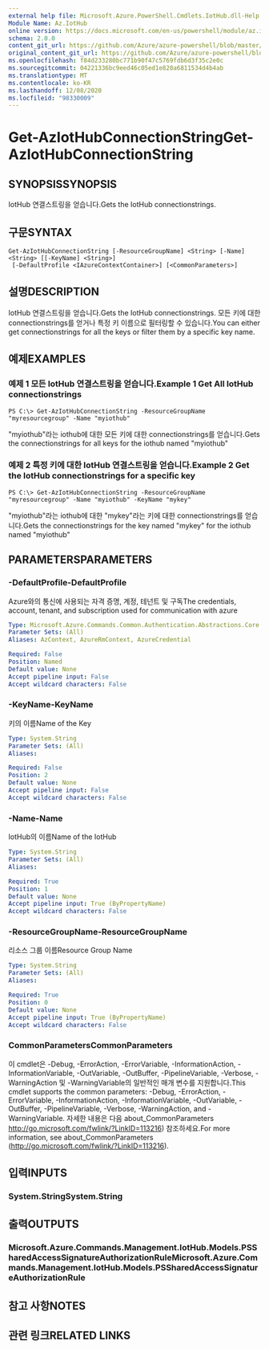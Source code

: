 ```yaml
---
external help file: Microsoft.Azure.PowerShell.Cmdlets.IotHub.dll-Help.xml
Module Name: Az.IotHub
online version: https://docs.microsoft.com/en-us/powershell/module/az.iothub/get-aziothubconnectionstring
schema: 2.0.0
content_git_url: https://github.com/Azure/azure-powershell/blob/master/src/IotHub/IotHub/help/Get-AzIotHubConnectionString.md
original_content_git_url: https://github.com/Azure/azure-powershell/blob/master/src/IotHub/IotHub/help/Get-AzIotHubConnectionString.md
ms.openlocfilehash: f84d233280bc771b90f47c5769fdb6d3f35c2e0c
ms.sourcegitcommit: 04221336bc9eed46c05ed1e828a6811534d4b4ab
ms.translationtype: MT
ms.contentlocale: ko-KR
ms.lasthandoff: 12/08/2020
ms.locfileid: "98330009"
---
```

# <span data-ttu-id="9deb6-101">Get-AzIotHubConnectionString</span><span class="sxs-lookup"><span data-stu-id="9deb6-101">Get-AzIotHubConnectionString</span></span>

## <span data-ttu-id="9deb6-102">SYNOPSIS</span><span class="sxs-lookup"><span data-stu-id="9deb6-102">SYNOPSIS</span></span>
<span data-ttu-id="9deb6-103">IotHub 연결스트링을 얻습니다.</span><span class="sxs-lookup"><span data-stu-id="9deb6-103">Gets the IotHub connectionstrings.</span></span>

## <span data-ttu-id="9deb6-104">구문</span><span class="sxs-lookup"><span data-stu-id="9deb6-104">SYNTAX</span></span>

```
Get-AzIotHubConnectionString [-ResourceGroupName] <String> [-Name] <String> [[-KeyName] <String>]
 [-DefaultProfile <IAzureContextContainer>] [<CommonParameters>]
```

## <span data-ttu-id="9deb6-105">설명</span><span class="sxs-lookup"><span data-stu-id="9deb6-105">DESCRIPTION</span></span>
<span data-ttu-id="9deb6-106">IotHub 연결스트링을 얻습니다.</span><span class="sxs-lookup"><span data-stu-id="9deb6-106">Gets the IotHub connectionstrings.</span></span>
<span data-ttu-id="9deb6-107">모든 키에 대한 connectionstrings를 얻거나 특정 키 이름으로 필터링할 수 있습니다.</span><span class="sxs-lookup"><span data-stu-id="9deb6-107">You can either get connectionstrings for all the keys or filter them by a specific key name.</span></span>

## <span data-ttu-id="9deb6-108">예제</span><span class="sxs-lookup"><span data-stu-id="9deb6-108">EXAMPLES</span></span>

### <span data-ttu-id="9deb6-109">예제 1 모든 IotHub 연결스트링을 얻습니다.</span><span class="sxs-lookup"><span data-stu-id="9deb6-109">Example 1 Get All IotHub connectionstrings</span></span>
```
PS C:\> Get-AzIotHubConnectionString -ResourceGroupName "myresourcegroup" -Name "myiothub"
```

<span data-ttu-id="9deb6-110">"myiothub"라는 iothub에 대한 모든 키에 대한 connectionstrings를 얻습니다.</span><span class="sxs-lookup"><span data-stu-id="9deb6-110">Gets the connectionstrings for all keys for the iothub named "myiothub"</span></span>

### <span data-ttu-id="9deb6-111">예제 2 특정 키에 대한 IotHub 연결스트링을 얻습니다.</span><span class="sxs-lookup"><span data-stu-id="9deb6-111">Example 2 Get the IotHub connectionstrings for a specific key</span></span>
```
PS C:\> Get-AzIotHubConnectionString -ResourceGroupName "myresourcegroup" -Name "myiothub" -KeyName "mykey"
```

<span data-ttu-id="9deb6-112">"myiothub"라는 iothub에 대한 "mykey"라는 키에 대한 connectionstrings를 얻습니다.</span><span class="sxs-lookup"><span data-stu-id="9deb6-112">Gets the connectionstrings for the key named "mykey" for the iothub named "myiothub"</span></span>

## <span data-ttu-id="9deb6-113">PARAMETERS</span><span class="sxs-lookup"><span data-stu-id="9deb6-113">PARAMETERS</span></span>

### <span data-ttu-id="9deb6-114">-DefaultProfile</span><span class="sxs-lookup"><span data-stu-id="9deb6-114">-DefaultProfile</span></span>
<span data-ttu-id="9deb6-115">Azure와의 통신에 사용되는 자격 증명, 계정, 테넌트 및 구독</span><span class="sxs-lookup"><span data-stu-id="9deb6-115">The credentials, account, tenant, and subscription used for communication with azure</span></span>

```yaml
Type: Microsoft.Azure.Commands.Common.Authentication.Abstractions.Core.IAzureContextContainer
Parameter Sets: (All)
Aliases: AzContext, AzureRmContext, AzureCredential

Required: False
Position: Named
Default value: None
Accept pipeline input: False
Accept wildcard characters: False
```

### <span data-ttu-id="9deb6-116">-KeyName</span><span class="sxs-lookup"><span data-stu-id="9deb6-116">-KeyName</span></span>
<span data-ttu-id="9deb6-117">키의 이름</span><span class="sxs-lookup"><span data-stu-id="9deb6-117">Name of the Key</span></span>

```yaml
Type: System.String
Parameter Sets: (All)
Aliases:

Required: False
Position: 2
Default value: None
Accept pipeline input: False
Accept wildcard characters: False
```

### <span data-ttu-id="9deb6-118">-Name</span><span class="sxs-lookup"><span data-stu-id="9deb6-118">-Name</span></span>
<span data-ttu-id="9deb6-119">IotHub의 이름</span><span class="sxs-lookup"><span data-stu-id="9deb6-119">Name of the IotHub</span></span>

```yaml
Type: System.String
Parameter Sets: (All)
Aliases:

Required: True
Position: 1
Default value: None
Accept pipeline input: True (ByPropertyName)
Accept wildcard characters: False
```

### <span data-ttu-id="9deb6-120">-ResourceGroupName</span><span class="sxs-lookup"><span data-stu-id="9deb6-120">-ResourceGroupName</span></span>
<span data-ttu-id="9deb6-121">리소스 그룹 이름</span><span class="sxs-lookup"><span data-stu-id="9deb6-121">Resource Group Name</span></span>

```yaml
Type: System.String
Parameter Sets: (All)
Aliases:

Required: True
Position: 0
Default value: None
Accept pipeline input: True (ByPropertyName)
Accept wildcard characters: False
```

### <span data-ttu-id="9deb6-122">CommonParameters</span><span class="sxs-lookup"><span data-stu-id="9deb6-122">CommonParameters</span></span>
<span data-ttu-id="9deb6-123">이 cmdlet은 -Debug, -ErrorAction, -ErrorVariable, -InformationAction, -InformationVariable, -OutVariable, -OutBuffer, -PipelineVariable, -Verbose, -WarningAction 및 -WarningVariable의 일반적인 매개 변수를 지원합니다.</span><span class="sxs-lookup"><span data-stu-id="9deb6-123">This cmdlet supports the common parameters: -Debug, -ErrorAction, -ErrorVariable, -InformationAction, -InformationVariable, -OutVariable, -OutBuffer, -PipelineVariable, -Verbose, -WarningAction, and -WarningVariable.</span></span> <span data-ttu-id="9deb6-124">자세한 내용은 다음 about_CommonParameters http://go.microsoft.com/fwlink/?LinkID=113216) 참조하세요.</span><span class="sxs-lookup"><span data-stu-id="9deb6-124">For more information, see about_CommonParameters (http://go.microsoft.com/fwlink/?LinkID=113216).</span></span>

## <span data-ttu-id="9deb6-125">입력</span><span class="sxs-lookup"><span data-stu-id="9deb6-125">INPUTS</span></span>

### <span data-ttu-id="9deb6-126">System.String</span><span class="sxs-lookup"><span data-stu-id="9deb6-126">System.String</span></span>

## <span data-ttu-id="9deb6-127">출력</span><span class="sxs-lookup"><span data-stu-id="9deb6-127">OUTPUTS</span></span>

### <span data-ttu-id="9deb6-128">Microsoft.Azure.Commands.Management.IotHub.Models.PSSharedAccessSignatureAuthorizationRule</span><span class="sxs-lookup"><span data-stu-id="9deb6-128">Microsoft.Azure.Commands.Management.IotHub.Models.PSSharedAccessSignatureAuthorizationRule</span></span>

## <span data-ttu-id="9deb6-129">참고 사항</span><span class="sxs-lookup"><span data-stu-id="9deb6-129">NOTES</span></span>

## <span data-ttu-id="9deb6-130">관련 링크</span><span class="sxs-lookup"><span data-stu-id="9deb6-130">RELATED LINKS</span></span>
